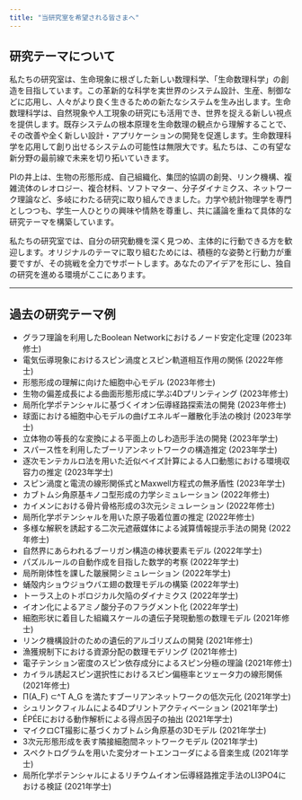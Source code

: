 ```yaml
---
title: "当研究室を希望される皆さまへ"
---
```


## 研究テーマについて
私たちの研究室は、生命現象に根ざした新しい数理科学、「生命数理科学」の創造を目指しています。この革新的な科学を実世界のシステム設計、生産、制御などに応用し、人々がより良く生きるための新たなシステムを生み出します。生命数理科学は、自然現象や人工現象の研究にも活用でき、世界を捉える新しい視点を提供します。既存システムの根本原理を生命数理の観点から理解することで、その改善や全く新しい設計・アプリケーションの開発を促進します。生命数理科学を応用して創り出せるシステムの可能性は無限大です。私たちは、この有望な新分野の最前線で未来を切り拓いていきます。

​PIの井上は、生物の形態形成、自己組織化、集団的協調の創発、リンク機構、複雑流体のレオロジー、複合材料、ソフトマター、分子ダイナミクス、ネットワーク理論など、多岐にわたる研究に取り組んできました。力学や統計物理学を専門としつつも、学生一人ひとりの興味や情熱を尊重し、共に議論を重ねて具体的な研究テーマを構築しています。

​私たちの研究室では、自分の研究動機を深く見つめ、主体的に行動できる方を歓迎します。オリジナルのテーマに取り組むためには、積極的な姿勢と行動力が重要ですが、その挑戦を全力でサポートします。あなたのアイデアを形にし、独自の研究を進める環境がここにあります。

---

## 過去の研究テーマ例

*   グラフ理論を利用したBoolean Networkにおけるノード安定化定理 (2023年修士)
*   電気伝導現象におけるスピン渦度とスピン軌道相互作用の関係 (2022年修士)
*   形態形成の理解に向けた細胞中心モデル (2023年修士)
*   生物の偏差成⾧による曲面形態形成に学ぶ4Dプリンティング (2023年修士)
*   局所化学ポテンシャルに基づくイオン伝導経路探索法の開発 (2023年修士)
*   球面における細胞中心モデルの曲げエネルギー離散化手法の検討 (2023年学士)
*   立体物の等長的な変換による平面上のしわ造形手法の開発 (2023年学士)
*   スパース性を利用したブーリアンネットワークの構造推定 (2023年学士)
*   逐次モンテカルロ法を用いた近似ベイズ計算による人口動態における環境収容力の推定 (2023年学士)
*   スピン渦度と電流の線形関係式とMaxwell方程式の無矛盾性 (2023年学士)
*   カブトムシ角原基キノコ型形成の力学シミュレーション (2022年修士)
*   カイメンにおける骨片骨格形成の3次元シミュレーション (2022年修士)
*   局所化学ポテンシャルを用いた原子吸着位置の推定 (2022年修士)
*   ​多様な解釈を誘起する二次元遮蔽媒体による減算情報提示手法の開発 (2022年修士)
*   自然界にあらわれるブーリガン構造の棒状要素モデル (2022年学士)
*   パズルルールの自動作成を目指した数学的考察 (2022年学士)
*   局所剛体性を課した皺展開シミュレーション (2022年学士)
*   蛹殻内ショウジョウバエ翅の数理モデルの構築 (2022年学士)
*   トーラス上のトポロジカル欠陥のダイナミクス (2022年学士)
*   イオン化によるアミノ酸分子のフラグメント化 (2022年学士)
*   細胞形状に着目した組織スケールの遺伝子発現動態の数理モデル (2021年修士)
*   リンク機構設計のための遺伝的アルゴリズムの開発 (2021年修士)
*   漁獲規制下における資源分配の数理モデリング (2021年修士)
*   電子テンション密度のスピン依存成分によるスピン分極の理論 (2021年修士)
*   カイラル誘起スピン選択性におけるスピン偏極率とツェータ力の線形関係 (2021年修士)
*   Π(A_F) ⊂^T A_G を満たすブーリアンネットワークの低次元化 (2021年学士)
*   シュリンクフィルムによる4Dプリントアクティベーション (2021年学士)
*   ÉPÉEにおける動作解析による得点因子の抽出 (2021年学士)
*   マイクロCT撮影に基づくカブトムシ角原基の3Dモデル (2021年学士)
*   3次元形態形成を表す隣接細胞間ネットワークモデル (2021年学士)
*   スペクトログラムを用いた変分オートエンコーダによる音楽生成 (2021年学士)
*   局所化学ポテンシャルによるリチウムイオン伝導経路推定手法のLI3PO4における検証 (2021年学士)
